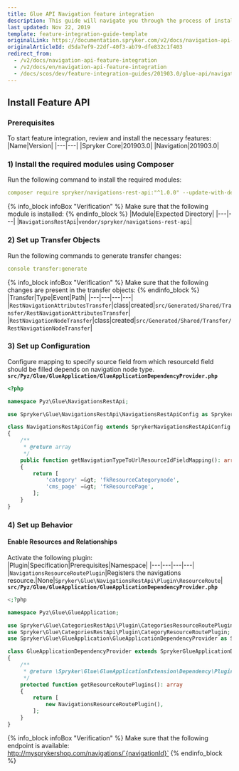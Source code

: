 ```yaml
---
title: Glue API Navigation feature integration
description: This guide will navigate you through the process of installing and configuring the Navigation feature in Spryker OS.
last_updated: Nov 22, 2019
template: feature-integration-guide-template
originalLink: https://documentation.spryker.com/v2/docs/navigation-api-feature-integration
originalArticleId: d5da7ef9-22df-40f3-ab79-dfe832c1f403
redirect_from:
  - /v2/docs/navigation-api-feature-integration
  - /v2/docs/en/navigation-api-feature-integration
  - /docs/scos/dev/feature-integration-guides/201903.0/glue-api/navigation-api-feature-integration.html
---
```


## Install Feature API
### Prerequisites
To start feature integration, review and install the necessary features:
|Name|Version|
|---|---|
|Spryker Core|201903.0|
|Navigation|201903.0|
### 1) Install the required modules using Composer

Run the following command to install the required modules:
```yaml
composer require spryker/navigations-rest-api:"^1.0.0" --update-with-dependencies
```

{% info_block infoBox "Verification" %}
Make sure that the following module is installed:
{% endinfo_block %}
|Module|Expected Directory|
|---|---|
|`NavigationsRestApi`|`vendor/spryker/navigations-rest-api`|
### 2) Set up Transfer Objects

Run the following commands to generate transfer changes:
```yaml
console transfer:generate
```
{% info_block infoBox "Verification" %}
Make sure that the following changes are present in the transfer objects:
{% endinfo_block %}
|Transfer|Type|Event|Path|
|---|---|---|---|
|`RestNavigationAttributesTransfer`|class|created|`src/Generated/Shared/Transfer/RestNavigationAttributesTransfer`|
|`RestNavigationNodeTransfer`|class|created|`src/Generated/Shared/Transfer/RestNavigationNodeTransfer`|

### 3) Set up Configuration
Configure mapping to specify source field from which resourceId field should be filled depends on navigation node type.
**`src/Pyz/Glue/GlueApplication/GlueApplicationDependencyProvider.php`**
```php
<?php

namespace Pyz\Glue\NavigationsRestApi;

use Spryker\Glue\NavigationsRestApi\NavigationsRestApiConfig as SprykerNavigationsRestApiConfigi;

class NavigationsRestApiConfig extends SprykerNavigationsRestApiConfig
{
    /**
     * @return array
     */
    public function getNavigationTypeToUrlResourceIdFieldMapping(): array
    {
        return [
            'category' =&gt; 'fkResourceCategorynode',
            'cms_page' =&gt; 'fkResourcePage',
        ];
    }
}
```
### 4) Set up Behavior

#### Enable Resources and Relationships
Activate the following plugin:
|Plugin|Specification|Prerequisites|Namespace|
|---|---|---|---|
|`NavigationsResourceRoutePlugin`|Registers the navigations resource.|None|`Spryker\Glue\NavigationsRestApi\Plugin\ResourceRoute`|
**`src/Pyz/Glue/GlueApplication/GlueApplicationDependencyProvider.php`**
```php
<;?php

namespace Pyz\Glue\GlueApplication;

use Spryker\Glue\CategoriesRestApi\Plugin\CategoriesResourceRoutePlugin;
use Spryker\Glue\CategoriesRestApi\Plugin\CategoryResourceRoutePlugin;
use Spryker\Glue\GlueApplication\GlueApplicationDependencyProvider as SprykerGlueApplicationDependencyProvider;

class GlueApplicationDependencyProvider extends SprykerGlueApplicationDependencyProvider
{
    /**
     * @return \Spryker\Glue\GlueApplicationExtension\Dependency\Plugin\ResourceRoutePluginInterface[]
     */
    protected function getResourceRoutePlugins(): array
    {
        return [
            new NavigationsResourceRoutePlugin(),
        ];
    }
}
```

{% info_block infoBox "Verification" %}
Make sure that the following endpoint is available:<br>http://mysprykershop.com/navigations/`{navigationId}`
{% endinfo_block %}
